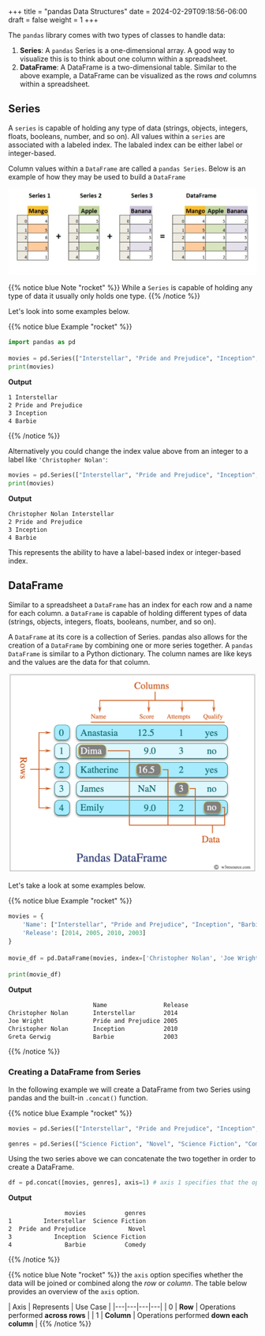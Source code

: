 +++
title = "pandas Data Structures"
date = 2024-02-29T09:18:56-06:00
draft = false
weight = 1
+++

The `pandas` library comes with two types of classes to handle data:

1. **Series**: A `pandas` Series is a one-dimensional array. A good way to visualize this is to think about one column within a spreadsheet.
1. **DataFrame**: A DataFrame is a two-dimensional table. Similar to the above example, a DataFrame can be visualized as the rows *and* columns within a spreadsheet.

## Series

A `series` is capable of holding any type of data (strings, objects, integers, floats, booleans, number, and so on). All values within a `series` are associated with a labeled index. The labaled index can be either label or integer-based.

Column values within a `DataFrame` are called a `pandas Series`. Below is an example of how they may be used to build a `DataFrame`

![diagram of how a pandas Series is used to build a dataframe](pictures/pandas-series.png?classes=border)

{{% notice blue Note "rocket" %}}
While a `Series` is capable of holding any type of data it usually only holds one type.
{{% /notice %}}

Let's look into some examples below.

{{% notice blue Example "rocket" %}}
```python
import pandas as pd

movies = pd.Series(["Interstellar", "Pride and Prejudice", "Inception", "Barbie"], index=['1', '2', '3', '4'])
print(movies)
```

**Output**

```console {linenos=table}
1 Interstellar
2 Pride and Prejudice
3 Inception
4 Barbie
```
{{% /notice %}}

Alternatively you could change the index value above from an integer to a label like `'Christopher Nolan'`:

```python
movies = pd.Series(["Interstellar", "Pride and Prejudice", "Inception", "Barbie"], index=['Christopher Nolan', '2', '3', '4'])
print(movies)
```

**Output**

```console {linenos=table}
Christopher Nolan Interstellar
2 Pride and Prejudice
3 Inception
4 Barbie
```

This represents the ability to have a label-based index or integer-based index.

## DataFrame

Similar to a spreadsheet a `DataFrame` has an index for each row and a name for each column. a `DataFrame` is capable of holding different types of data (strings, objects, integers, floats, booleans, number, and so on).

A `DataFrame` at its core is a collection of Series. pandas also allows for the creation of a `DataFrame` by combining one or more series together. A `pandas DataFrame` is similar to a Python dictionary. The column names are like keys and the values are the data for that column.

![A diagram of a pandas dataframe](pictures/pandas-dataframe.png?classes=border)

Let's take a look at some examples below.

{{% notice blue Example "rocket" %}}
```python
movies = {
    'Name': ["Interstellar", "Pride and Prejudice", "Inception", "Barbie"],
    'Release': [2014, 2005, 2010, 2003]
}

movie_df = pd.DataFrame(movies, index=['Christopher Nolan', 'Joe Wright', 'Christopher Nolan', 'Greta Gerwig'])

print(movie_df)
```

**Output**

```console
                        Name                Release
Christopher Nolan       Interstellar        2014
Joe Wright              Pride and Prejudice 2005
Christopher Nolan       Inception           2010
Greta Gerwig            Barbie              2003
```
{{% /notice %}}

### Creating a DataFrame from Series

In the following example we will create a DataFrame from two Series using pandas and the built-in `.concat()` function.

{{% notice blue Example "rocket" %}}
```python
movies = pd.Series(["Interstellar", "Pride and Prejudice", "Inception", "Barbie"], index=['1', '2', '3', '4'], name = 'movies')
```

```python
genres = pd.Series(["Science Fiction", "Novel", "Science Fiction", "Comedy"], index=['1', '2', '3', '4'], name='genres')
```
Using the two series above we can concatenate the two together in order to create a DataFrame.

``` python
df = pd.concat([movies, genres], axis=1) # axis 1 specifies that the operations will be performed down each column
```

**Output**

```console
                movies           genres
1         Interstellar  Science Fiction
2  Pride and Prejudice            Novel
3            Inception  Science Fiction
4               Barbie           Comedy
```
{{% /notice %}}

{{% notice blue Note "rocket" %}}
the `axis` option specifies whether the data will be joined or combined along the *row* or *column*. The table below provides an overview of the `axis` option.

| Axis | Represents | Use Case |
|---|---|---|---|
| 0 | **Row** | Operations performed **across rows** |
| 1 | **Column** | Operations performed **down each column** |
{{% /notice %}}